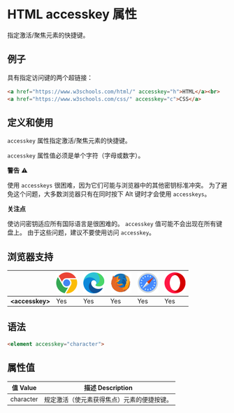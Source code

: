 HTML accesskey 属性
===

指定激活/聚焦元素的快捷键。

## 例子

具有指定访问键的两个超链接：

```html idoc:preview
<a href="https://www.w3schools.com/html/" accesskey="h">HTML</a><br>
<a href="https://www.w3schools.com/css/" accesskey="c">CSS</a>
```

## 定义和使用

`accesskey` 属性指定激活/聚焦元素的快捷键。

`accesskey` 属性值必须是单个字符（字母或数字）。


**警告** ⚠️

使用 `accesskeys` 很困难，因为它们可能与浏览器中的其他密钥标准冲突。
为了避免这个问题，大多数浏览器只有在同时按下 Alt 键时才会使用 `accesskeys`。

**关注点**

使访问密钥适应所有国际语言是很困难的。 `accesskey` 值可能不会出现在所有键盘上。 由于这些问题，建议不要使用访问 `accesskey`。


## 浏览器支持

| &nbsp; | ![chrome][1] | ![edge][2] | ![firefox][3] | ![safari][4] | ![opera][5] |
| ---- | ---- | ---- | ---- | ---- | ---- |
| __&lt;accesskey&gt;__ | Yes | Yes | Yes | Yes | Yes |

## 语法

```HTML
<element accesskey="character">
```

## 属性值

值 Value | 描述 Description
---- | ----
character | 规定激活（使元素获得焦点）元素的便捷按键。

[1]: ../../assets/chrome.svg
[2]: ../../assets/edge.svg
[3]: ../../assets/firefox.svg
[4]: ../../assets/safari.svg
[5]: ../../assets/opera.svg